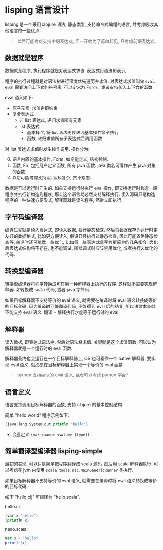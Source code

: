 lisping 语言设计
===

lisping 是一个采用 clojure 语法, 静态类型, 支持命令式编程的语言,
并考虑吸收其他语言的一些优点.
>以后可能考虑支持中缀表达式, 但一开始为了简单起见, 只考虑前缀表达式.

## 数据就是程序

数据就是程序, 执行程序就是对表达式求值.
表达式用语法树表示,

程序的执行过程就是对语法树进行深度优先遍历并求值.
对表达式求值叫做 `eval`.
eval 需要访问上下文的符号表,
可以定义为 Form，或者支持传入上下文的函数.

eval 语义如下:

* 原子元素, 求值完即结束
* 复合表达式
	* 非 list 表达式, 递归求值所有元素
	* list 表达式
		* 基本操作, 将 list 语法树传递给基本操作命令执行
		* 函数, 递归求值所有子表达式后调用函数

对 list 表达式求值时发生操作调用.
操作分为:

0. 语言内置的基本操作, Form. 如变量定义, 结构控制.
0. 函数, Fn. 包括用户定义函数, 所有 java 函数. 
java 类名可看作产生 java 对象的函数.
0. 以后可能考虑支持宏. 宏较复杂, 赞不考虑.

数据是可以运行时产生的.
如果支持运行时执行 eval 操作, 
即支持运行时构造一段程序并执行新构造的程序,
那么这个语言就必然支持解释执行.
读入源码只是构造程序的一种快速方便形式,
解释器就是读入程序, 然后立即执行.

## 字节码编译器

编译过程就是读入表达式, 即读入数据,
执行静态检查, 然后将数据保存为运行时更友好的数据格式,
比如更方便读入, 假设已经执行过静态检查, 因此可能省略静态检查等.
编译时还可能做一些优化, 比如将一些表达式重写为更简单的几条指令.
优化后表达式结构将不存在, 也不能调试, 
所以调式时应该禁用优化, 或者执行未优化的代码.

## 转换型编译器

转换型编译器将程序转换成可在另一种解释器上执行的程序,
这样就不需要实现解释器.
如转换成 scala 代码, 或者 java 字节码.

如果目标解释器不支持等价的 eval 语义,
就需要在编译时将 eval 语义转换成等价的目标代码.
因为编译时只能翻译代码, 不能得到 eval 后的结果,
所以语言本身就不能支持 eval 语义.
翻译 + 解释执行才能等于运行时的 eval.

## 解释器

读入数据, 即表达式语法树, 然后对语法树求值.
关键就是这个求值函数,
可以认为解释器就是一个运行时的 eval 函数.

解释器最终也会运行在一个目标解释器上, OS 也可看作一个 native 解释器.
要实现 eval 语义, 就必须在目标解释器上实现一个等价的 eval 函数.

>python 支持类似的 eval 语义, 或者可以考虑 python 平台?

## 语言定义

语言支持调用目标解释器的函数,
支持 clojure 的基本控制结构.

简单 "hello world" 程序示例如下:

```clj
(java.lang.System.out.println "hello")
```

* 变量定义 `(var <name> <value> [type])`

## 简单翻译型编译器 lisping-simple

最初的实现, 可以只是简单把程序翻译成 scala 源码,
然后用 scala 解释器执行.
可以考虑在 jvm 内使用 `scala.tools.nsc.MainGenericRunner` 类执行.

如果目标解释器不支持等价的 eval 语义,
就需要在编译时将 eval 语义转换成等价的目标代码.

如下 "hello.clj" 可翻译为 "hello.scala".

hello.clj:

```clj
(var x "hello")
(println x)
```

hello.scala:

```scala
var x = "hello"
println(x)
```

